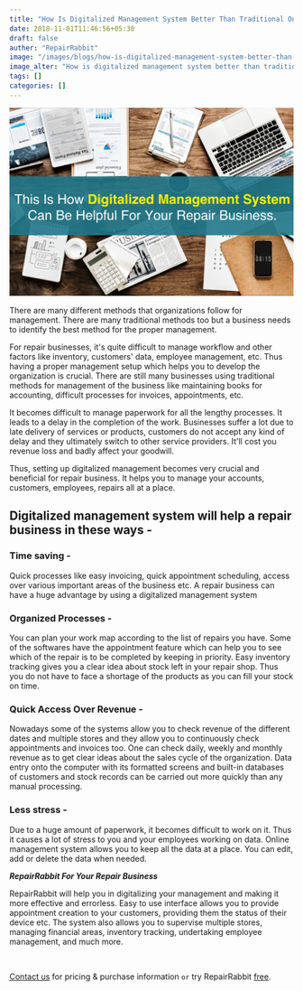 ```yaml
---
title: "How Is Digitalized Management System Better Than Traditional Ones?"
date: 2018-11-01T11:46:56+05:30
draft: false
auther: "RepairRabbit"
image: "/images/blogs/how-is-digitalized-management-system-better-than-traditional-ones.jpg"
image_alter: "How is digitalized management system better than traditional ones"
tags: []
categories: []
---
```

<img src="/images/blogs/how-is-digitalized-management-system-better-than-traditional-ones.jpg" alt="How is digitalized management system better than traditional ones" />


There are many different methods that organizations follow for management. There are many traditional methods too but a business needs to identify the best method for the proper management.

For repair businesses, it's quite difficult to manage workflow and other factors like inventory, customers' data, employee management, etc. Thus having a proper management setup which helps you to develop the organization is crucial. There are still many businesses using traditional methods for management of the business like maintaining books for accounting, difficult processes for invoices, appointments, etc. 

It becomes difficult to manage paperwork for all the lengthy processes. It leads to a delay in the completion of the work. Businesses suffer a lot due to late delivery of services or products, customers do not accept any kind of delay and they ultimately switch to other service providers.
It'll cost you revenue loss and badly affect your goodwill.

Thus, setting up digitalized management becomes very crucial and beneficial for repair business. It helps you to manage your accounts, customers, employees, repairs all at a place.

## Digitalized management system will help a repair business in these ways - 

### Time saving - 

Quick processes like easy invoicing, quick appointment scheduling, access over various important areas of the business etc. A repair business can have a huge advantage by using a digitalized management system

### Organized Processes - 

You can plan your work map according to the list of repairs you have. Some of the softwares have the appointment feature which can help you to see which of the repair is to be completed by keeping in priority. Easy inventory tracking gives you a clear idea about stock left in your repair shop. Thus you do not have to face a shortage of the products as you can fill your stock on time.

### Quick Access Over Revenue - 

Nowadays some of the systems allow you to check revenue of the different dates and multiple stores and they allow you to continuously check appointments and invoices too. One can check daily, weekly and monthly revenue as to get clear ideas about the sales cycle of the organization.
Data entry onto the computer with its formatted screens and built-in databases of customers and stock records can be carried out more quickly than any manual processing.

### Less stress -

Due to a huge amount of paperwork, it becomes difficult to work on it. Thus it causes a lot of stress to you and your employees working on data.
Online management system allows you to keep all the data at a place. You can edit, add or delete the data when needed.

___RepairRabbit For Your Repair Business___

RepairRabbit will help you in digitalizing your management and making it more effective and errorless. Easy to use interface allows you to provide appointment creation to your customers, providing them the status of their device etc. The system also allows you to supervise multiple stores, managing financial areas, inventory tracking, undertaking employee management, and much more.

<br>

<a href="mailto:sales@repairrabbit.co?subject=Query of RepairRabbit" target="_blank">Contact us</a> for pricing & purchase information `or` try RepairRabbit <a href="https://demo.repairrabbit.co/admin" rel="noopener" target="_blank" title="RepairRabbit Demo">free</a>.

<br>
